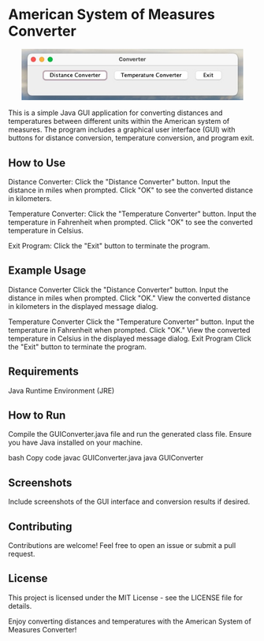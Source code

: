 # American System of Measures Converter

<div align="center">
  <img src="Measures.jpg" alt="Website Preview" width="450">
</div>


This is a simple Java GUI application for converting distances and temperatures between different units within the American system of measures. The program includes a graphical user interface (GUI) with buttons for distance conversion, temperature conversion, and program exit.

## How to Use
Distance Converter:
Click the "Distance Converter" button.
Input the distance in miles when prompted.
Click "OK" to see the converted distance in kilometers.

Temperature Converter:
Click the "Temperature Converter" button.
Input the temperature in Fahrenheit when prompted.
Click "OK" to see the converted temperature in Celsius.

Exit Program:
Click the "Exit" button to terminate the program.

## Example Usage

Distance Converter
Click the "Distance Converter" button.
Input the distance in miles when prompted.
Click "OK."
View the converted distance in kilometers in the displayed message dialog.

Temperature Converter
Click the "Temperature Converter" button.
Input the temperature in Fahrenheit when prompted.
Click "OK."
View the converted temperature in Celsius in the displayed message dialog.
Exit Program
Click the "Exit" button to terminate the program.

## Requirements
Java Runtime Environment (JRE)

## How to Run
Compile the GUIConverter.java file and run the generated class file. Ensure you have Java installed on your machine.

bash
Copy code
javac GUIConverter.java
java GUIConverter

## Screenshots
Include screenshots of the GUI interface and conversion results if desired.

## Contributing
Contributions are welcome! Feel free to open an issue or submit a pull request.

## License
This project is licensed under the MIT License - see the LICENSE file for details.

Enjoy converting distances and temperatures with the American System of Measures Converter!
